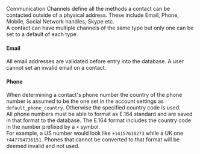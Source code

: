 Communication Channels define all the methods a contact can be contacted outside of a physical address. These include Email, Phone, Mobile, Social Network handles, Skype etc.  
A contact can have multiple channels of the same type but only one can be set to a default of each type.  

#### Email
All email addresses are validated before entry into the database. A user cannot set an invalid email on a contact. 

#### Phone
When determining a contact's phone number the country of the phone number is assumed to be the one set in the account settings as `default_phone_country`. Otherwise the specified country code is used.  
All phone numbers must be able to format as E.164 standard and are saved in that format to the database. 
The E.164 format includes the country code in the number prefixed by a `+` symbol.  
For example, a US number would look like `+14157618273` while a UK one `+447794736151`. Phones that cannot be converted to that format will be deemed invalid and not used. 